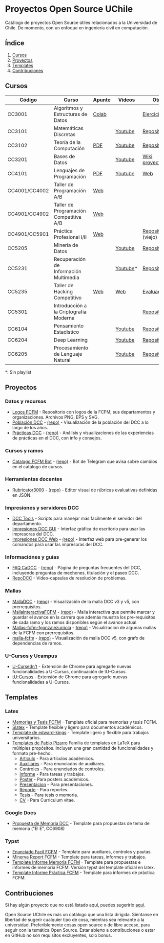 # Proyectos Open Source UChile

Catálogo de proyectos Open Source útiles relacionados a la Universidad de Chile. De momento, con un enfoque en ingeniería civil en computación.


## Índice

1. [Cursos](#cursos)
1. [Proyectos](#proyectos)
1. [Templates](#templates)
1. [Contribuciones](#contribuciones)

## Cursos

| Código        | Curso                                  | Apunte                                                                                      | Videos                                                                                         | Otro                                                                                       |
| ------------- | -------------------------------------- | ------------------------------------------------------------------------------------------- | ---------------------------------------------------------------------------------------------- | ------------------------------------------------------------------------------------------ |
| CC3001        | Algoritmos y Estructuras de Datos      | [Colab](https://github.com/ivansipiran/AED-Apuntes)                                         |                                                                                                | [Ejercicios](https://github.com/ivansipiran/AED-Apuntes)                                   |
| CC3101        | Matemáticas Discretas                  |                                                                                             | [Youtube](https://www.youtube.com/playlist?list=PLKUV14d0mKnWkuVBiWsbQozxzL73NPpKQ)            | [Repositorio](https://github.com/ahevia/CC3101_2021)                                       |
| CC3102        | Teoría de la Computación               | [PDF](https://users.dcc.uchile.cl/~gnavarro/apunte.html)                                    | [Youtube](https://www.youtube.com/watch?v=JCKjRHaXARk&list=PLBjZ-ginWc1e2uAYgOYdN3fPE9DpiPZ1Z) | [Repositorio](https://github.com/ahevia/cc3102_2020)                                       |
| CC3201        | Bases de Datos                         |                                                                                             | [Youtube](https://www.youtube.com/watch?v=HA0OkRL5Lgw&list=PLtyTzdvtouzW2Nos2s4SptkwE5pLpOrbm) | [Wiki proyectos](https://wiki.dcc.uchile.cl/cc3201/doku.php?id=proyecto:inicio)            |
| CC4101        | Lenguajes de Programación              | [PDF](https://cs.brown.edu/~sk/Publications/Books/ProgLangs/2007-04-26/plai-2007-04-26.pdf) | [Youtube](https://www.youtube.com/playlist?list=PLv3byGkm6N0CvCRaQTB52oazPrvz6PsBe)            | [Web](https://pleiad.cl/teaching/cc4101)                                                   |
| CC4001/CC4002 | Taller de Programación A/B             | [Web](https://uchile.progcomp.cl)                                                           |                                                                                                |                                                                                            |
| CC4901/CC4902 | Taller de Programación Competitiva A/B | [Web](https://uchile.progcomp.cl)                                                           |                                                                                                |                                                                                            |
| CC4901/CC5901 | Práctica Profesional I/II              | [Web](https://practicas.dcc.uchile.cl/wp/)                                                  |                                                                                                | [Repositorio](https://github.com/ivansipiran/PracticaProfesional) (viejo)                  |
| CC5205        | Minería de Datos                       |                                                                                             | [Youtube](https://www.youtube.com/playlist?list=PLKUV14d0mKnUXXfmhqqZdcsNGAuV2GZda)            | [Repositorio](https://github.com/dccuchile/CC5205)                                         |
| CC5231        | Recuperación de Información Multimedia |                                                                                             | [Youtube](https://www.youtube.com/@JuanManuelBarrios/videos)*                                  | [Repositorio](https://github.com/juanbarrios/Curso-Recuperacion-de-Informacion-Multimedia) |
| CC5235        | Taller de Hacking Competitivo          | [Web](https://tallerdehacking.dcc.uchile.cl/docs/prologo/intro/)                            | [Web](https://tallerdehacking.dcc.uchile.cl/blog/)                                             | [Evaluaciones](https://tallerdehacking.dcc.uchile.cl/tareas/)                              |
| CC5301        | Introducción a la Criptografía Moderna |                                                                                             |                                                                                                | [Repositorio](https://github.com/ahevia/cc5301_2023)                                       |
| CC6104        | Pensamiento Estadístico                |                                                                                             | [Youtube](https://www.youtube.com/playlist?list=PLppKo85eGXiXpvRVYM5ZJEHWWofjzuiXw)            | [Repositorio](https://github.com/dccuchile/CC6104)                                         |
| CC6204        | Deep Learning                          |                                                                                             | [Youtube](https://www.youtube.com/playlist?list=PLBjZ-ginWc1e0_Dp4heHglsjJmacV_F20)            | [Repositorio](https://github.com/dccuchile/CC6204)                                         |
| CC6205        | Procesamiento de Lenguaje Natural      |                                                                                             | [Youtube](https://www.youtube.com/playlist?list=PLppKo85eGXiXIh54H_qz48yHPHeNVJqBi)            | [Repositorio](https://github.com/dccuchile/CC6205)                                         |

*: Sin playlist

## Proyectos

### Datos y recursos

- [Logos FCFM](https://github.com/mmattamala/LogosFCFM) - Repositorio con logos de la FCFM, sus departamentos y organizaciones. Archivos PNG, EPS y SVG.
- [Población DCC](https://poblacion.eri.cl/) - [(repo)](https://github.com/Nyveon/dcc-size) - Visualización de la población del DCC a lo largo de los años.
- [Prácticas DCC](https://cadcc.github.io/dcc-practicas/) - [(repo)](https://github.com/cadcc/dcc-practicas) - Análisis y visualizaciones de las experiencias de prácticas en el DCC, con info y consejos. 

### Cursos y ramos

- [Catalogo FCFM Bot](https://t.me/CatalogoFCFMBot) - [(repo)](https://github.com/scisneros/catalogo-fcfm-bot) - Bot de Telegram que avisa sobre cambios en el catálogo de cursos.

### Herramientas docentes

- [Rubricator3000](https://nyveon.github.io/rubricator3000/) - [(repo)](https://github.com/Nyveon/rubricator3000) - Editor visual de rúbricas evaluativas definidas en JSON.

### Impresiones y servidores DCC

- [DCC Tools](https://github.com/tvillega/dcc-tools) - Scripts para manejar más facilmente el servidor del departamento.
- [Impresiones DCC GUI](https://github.com/Gonxolo/ImpresionesDCC-GUI) - Interfaz gráfica de escritorio para usar las impresoras del DCC.
- [Impresiones DCC Web](https://gonxolo.github.io/ImpresionesDCC/) - [(repo)](https://github.com/Gonxolo/ImpresionesDCC) - Interfaz web para pre-generar los comandos para usar las impresoras del DCC. 

### Informaciónes y guías

- [FAQ CaDCC](https://faq.cadcc.cl/es/latest/) - ([repo](https://github.com/cadcc/howto)) - Página de preguntas frecuentes del DCC, incluyendo preguntas de mechones, titulación y el paseo DCC.
- [RepoDCC](https://github.com/cadcc/RepoDCC) - Video-capsulas de resolución de problemas.

### Mallas

- [MallaDCC](https://malla.cadcc.cl/) - [(repo)](https://github.com/cadcc/malla-dcc) - Visualización de la malla DCC v3 y v5, con prerrequisitos.
- [MallaInteractivaFCFM](https://mallas.mikael.cl/) - [(repo)](https://github.com/MikaGaete/MallaInteractivaFCFM) - Malla interactiva que permite marcar y guardar el avance en la carrera que además muestra los pre-requisitos de cada ramo y los ramos disponibles según el avance actual.
- [Mallas-fcfm-fgonzalezurriola](https://mallas-fcfm-fgonzalezurriola.vercel.app/) - [(repo)](https://github.com/fgonzalezurriola/Mallas-Fcfm-fgonzalezurriola) - Visualización de algunas mallas de la FCFM con prerrequisitos.
- [malla-fcfm](https://malla.eri.cl/DCC) - [(repo)](https://github.com/Nyveon/malla-fcfm) - Visualización de malla DCC v5, con grafo de dependencias de ramos.

### U-Cursos y Ucampus

- [U-Cursedn't](https://github.com/matias-saavedra-g/ucursednt) - Extensión de Chrome para agregarle nuevas funcionalidades a U-Cursos, continuación de tU-Cursos.
- [tU-Cursos](https://github.com/Nyveon/tU-Cursos) - Extensión de Chrome para agregarle nuevas funcionalidades a U-Cursos.


## Templates

### Latex

- [Memorias y Tesis FCFM](https://github.com/dccuchile/memoria-tesis-latex) - Template oficial para memorias y tesis FCFM.
- [Slatex](https://github.com/r8vnhill/slatex) - Template flexible y ligero para documentos académicos.
- [Template de edward-kings](https://github.com/edward-kings/latex-template) - Template ligero y flexible para trabajos universitarios.
- [Templates de Pablo Pizarro](https://latex.ppizarror.com) Familia de templates en LaTeX para múltiples propósitos. Incluyen una gran cantidad de funcionalidades y formato pre-hecho.
  - [Articulo](https://github.com/Template-Latex/Template-Articulo/) - Para artículos académicos.
  - [Auxiliares](https://github.com/Template-Latex/Template-Auxiliares/) - Para enunciados de auxiliares.
  - [Controles](https://github.com/Template-Latex/Template-Controles/) - Para enunciados de controles.
  - [Informe](https://github.com/Template-Latex/Template-Informe/) - Para tareas y trabajos.
  - [Poster](https://github.com/Template-Latex/Template-Poster/) - Para posters académicos.
  - [Presentacion](https://github.com/Template-Latex/Template-Presentacion/) - Para presentaciones.
  - [Reporte](https://github.com/Template-Latex/Template-Reporte/) - Para reportes.
  - [Tesis](https://github.com/Template-Latex/Template-Tesis/) - Para tesis o memoria.
  - [CV](https://github.com/Template-Latex/Professional-CV/) - Para Curriculum vitae.

### Google Docs

- [Propuesta de Memoria DCC](https://docs.google.com/document/d/14j0ChugSPxWdLPIpCBONfjBambO37cn_wqblJT1b8Cw/edit?usp=sharing) - Template para propuestas de tema de memoria ("El E", CC6908)

### Typst

- [Enunciado Facil FCFM](https://github.com/bkorecic/enunciado-facil-fcfm) - Template para auxiliares, controles y pautas.
- [Minerva Report FCFM](https://github.com/Dav1com/minerva-report-fcfm) - Template para tareas, informes y trabajos.
- [Template Informe Memoria FCFM](https://github.com/PuntitOwO/template-informe-memoria-fcfm) - Template para propuestas e informes de memoria FCFM. Versión typst del template oficial en latex.
- [Template Informe Práctica FCFM](https://github.com/PuntitOwO/template-informe-practica-fcfm) - Template para informes de práctica FCFM.

## Contribuciones

Si hay algún proyecto que no está listado aquí, puedes sugerirlo [aquí](https://github.com/Nyveon/open-source-uchile/issues/new?assignees=&labels=&projects=&template=sugerir-recurso.md&title=).

Open Source UChile es más un catálogo que una lista dirigida. Siéntanse en libertad de sugerir cualquier tipo de cosa, mientras sea relevante a la universidad. Preferiblemente cosas open source o de libre acceso, para seguir con la temática Open Source. Estar abierto a contribuciones o estar en GitHub no son requisitos excluyentes, solo bonus.
